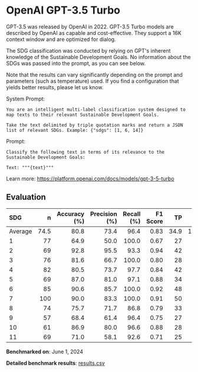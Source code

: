# OpenAI GPT-3.5 Turbo

GPT-3.5 was released by OpenAI in 2022. GPT-3.5 Turbo models are described by
OpenAI as capable and cost-effective. They support a 16K context window and
are optimized for dialog.

The SDG classification was conducted by relying on GPT's inherent knowledge of
the Sustainable Development Goals. No information about the SDGs was passed
into the prompt, as you can see below.

Note that the results can vary significantly depending on the prompt and
parameters (such as temperature) used. If you find a configuration that yields
better results, please let us know.

System Prompt:

```
You are an intelligent multi-label classification system designed to map texts to their relevant Sustainable Development Goals.

Take the text delimited by triple quotation marks and return a JSON list of relevant SDGs. Example: {"sdgs": [1, 6, 14]}
```

Prompt:

```
Classify the following text in terms of its relevance to the Sustainable Development Goals:

Text: """{text}"""
```


Learn more: https://platform.openai.com/docs/models/gpt-3-5-turbo

## Evaluation

| SDG     |    n |   Accuracy (%) |   Precision (%) |   Recall (%) |   F1 Score |   TP |   FP |   TN |   FN |
|:--------|-----:|---------------:|----------------:|-------------:|-----------:|-----:|-----:|-----:|-----:|
| Average | 74.5 |           80.8 |            73.4 |         96.4 |       0.83 | 34.9 | 12.6 | 25.6 |  1.3 |
| 1       |   77 |           64.9 |            50.0 |        100.0 |       0.67 |   27 |   27 |   23 |    0 |
| 2       |   69 |           92.8 |            95.5 |         93.3 |       0.94 |   42 |    2 |   22 |    3 |
| 3       |   76 |           81.6 |            66.7 |        100.0 |       0.80 |   28 |   14 |   34 |    0 |
| 4       |   82 |           80.5 |            73.7 |         97.7 |       0.84 |   42 |   15 |   24 |    1 |
| 5       |   69 |           87.0 |            81.0 |         97.1 |       0.88 |   34 |    8 |   26 |    1 |
| 6       |   85 |           90.6 |            85.7 |        100.0 |       0.92 |   48 |    8 |   29 |    0 |
| 7       |  100 |           90.0 |            83.3 |        100.0 |       0.91 |   50 |   10 |   40 |    0 |
| 8       |   74 |           75.7 |            71.7 |         86.8 |       0.79 |   33 |   13 |   23 |    5 |
| 9       |   57 |           68.4 |            61.4 |         96.4 |       0.75 |   27 |   17 |   12 |    1 |
| 10      |   61 |           86.9 |            80.0 |         96.6 |       0.88 |   28 |    7 |   25 |    1 |
| 11      |   69 |           71.0 |            58.1 |         92.6 |       0.71 |   25 |   18 |   24 |    2 |

**Benchmarked on**: June 1, 2024

**Detailed benchmark results**: [results.csv](results.csv)